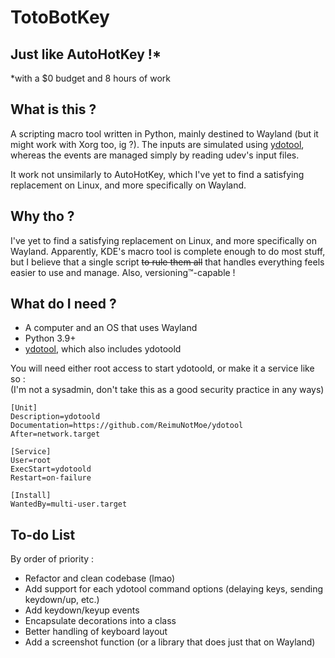 # TotoBotKey
## Just like AutoHotKey !*
*with a $0 budget and 8 hours of work

## What is this ?
A scripting macro tool written in Python, mainly destined to Wayland (but it might work with Xorg too, ig ?).
The inputs are simulated using [ydotool](https://github.com/ReimuNotMoe/ydotool), whereas the events are managed simply by reading udev's input files.

It work not unsimilarly to AutoHotKey, which I've yet to find a satisfying replacement on Linux, and more specifically on Wayland.

## Why tho ?
I've yet to find a satisfying replacement on Linux, and more specifically on Wayland.
Apparently, KDE's macro tool is complete enough to do most stuff, but I believe that a single script ~~to rule them all~~ that handles everything feels easier to use and manage. Also, versioning™-capable !

## What do I need ?
- A computer and an OS that uses Wayland
- Python 3.9+
- [ydotool](https://github.com/ReimuNotMoe/ydotool), which also includes ydotoold

You will need either root access to start ydotoold, or make it a service like so :<br>
(I'm not a sysadmin, don't take this as a good security practice in any ways)
```
[Unit]
Description=ydotoold
Documentation=https://github.com/ReimuNotMoe/ydotool
After=network.target
 
[Service]
User=root
ExecStart=ydotoold
Restart=on-failure   
 
[Install]
WantedBy=multi-user.target
```

## To-do List
By order of priority :
- Refactor and clean codebase (lmao)
- Add support for each ydotool command options (delaying keys, sending keydown/up, etc.)
- Add keydown/keyup events
- Encapsulate decorations into a class
- Better handling of keyboard layout
- Add a screenshot function (or a library that does just that on Wayland)